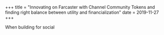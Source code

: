 +++
title = "Innovating on Farcaster with Channel Community Tokens and finding right balance between utility and financialization"
date = 2019-11-27
+++

When building for social
